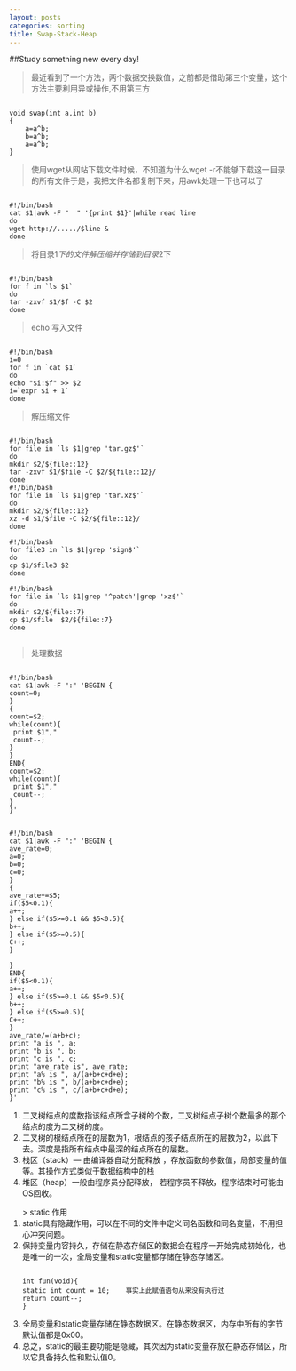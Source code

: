 ```yaml
--- 
layout: posts
categories: sorting
title: Swap-Stack-Heap
---
```

##Study something new every day!
> 最近看到了一个方法，两个数据交换数值，之前都是借助第三个变量，这个方法主要利用异或操作,不用第三方
<pre><code>
void swap(int a,int b)
{
    a=a^b;  
    b=a^b;  
    a=a^b;  
}
</code></pre>
> 使用wget从网站下载文件时候，不知道为什么wget -r不能够下载这一目录的所有文件于是，我把文件名都复制下来，用awk处理一下也可以了
<pre><code>
#!/bin/bash
cat $1|awk -F "  " '{print $1}'|while read line
do
wget http://...../$line &
done
</code></pre>
>将目录$1下的文件解压缩并存储到目录$2下
<pre><code>
#!/bin/bash
for f in `ls $1`
do
tar -zxvf $1/$f -C $2
done
</code></pre>
>echo 写入文件
<pre><code>
#!/bin/bash
i=0
for f in `cat $1`
do
echo "$i:$f" >> $2
i=`expr $i + 1`
done
</code></pre>
>解压缩文件
<pre><code>
#!/bin/bash
for file in `ls $1|grep 'tar.gz$'`
do
mkdir $2/${file::12}
tar -zxvf $1/$file -C $2/${file::12}/
done
#!/bin/bash
for file in `ls $1|grep 'tar.xz$'`
do
mkdir $2/${file::12}
xz -d $1/$file -C $2/${file::12}/
done

#!/bin/bash
for file3 in `ls $1|grep 'sign$'`
do
cp $1/$file3 $2
done

#!/bin/bash
for file in `ls $1|grep '^patch'|grep 'xz$'`
do
mkdir $2/${file::7}
cp $1/$file  $2/${file::7}
done

</code></pre>

> 处理数据

<pre><code>
#!/bin/bash
cat $1|awk -F ":" 'BEGIN {
count=0;
}
{
count=$2;
while(count){
 print $1","
 count--;
}
}
END{
count=$2;
while(count){
 print $1","
 count--;
}
}'
</code></pre>

<pre><code>
#!/bin/bash
cat $1|awk -F ":" 'BEGIN {
ave_rate=0;
a=0;
b=0;
c=0;
} 
{
ave_rate+=$5;
if($5<0.1){
a++;
} else if($5>=0.1 && $5<0.5){
b++;
} else if($5>=0.5){
C++;
}

} 
END{
if($5<0.1){
a++;
} else if($5>=0.1 && $5<0.5){
b++;
} else if($5>=0.5){
C++;
}
ave_rate/=(a+b+c);
print "a is ", a;
print "b is ", b;
print "c is ", c;
print "ave_rate is", ave_rate;
print "a% is ", a/(a+b+c+d+e);
print "b% is ", b/(a+b+c+d+e);
print "c% is ", c/(a+b+c+d+e);
}'
</code></pre>
<ol>
<li>
二叉树结点的度数指该结点所含子树的个数，二叉树结点子树个数最多的那个结点的度为二叉树的度。
</li>
<li>
二叉树的根结点所在的层数为1，根结点的孩子结点所在的层数为2，以此下去。深度是指所有结点中最深的结点所在的层数。
</li>
<li>
栈区（stack）— 由编译器自动分配释放 ，存放函数的参数值，局部变量的值等。其操作方式类似于数据结构中的栈
</li>
<li>
堆区（heap）一般由程序员分配释放， 若程序员不释放，程序结束时可能由OS回收。
</li>
</ol>
<ol>
> static 作用
<li>
static具有隐藏作用，可以在不同的文件中定义同名函数和同名变量，不用担心冲突问题。
</li>
<li>
保持变量内容持久，存储在静态存储区的数据会在程序一开始完成初始化，也是唯一的一次，全局变量和static变量都存储在静态存储区。
</li>
<pre><code>
int fun(void){      
static int count = 10;    事实上此赋值语句从来没有执行过  
return count--; 
} 
</code></pre>
<li>
全局变量和static变量存储在静态数据区。在静态数据区，内存中所有的字节默认值都是0x00。
</li>
<li>
总之，static的最主要功能是隐藏，其次因为static变量存放在静态存储区，所以它具备持久性和默认值0。
</li>
</ol>
